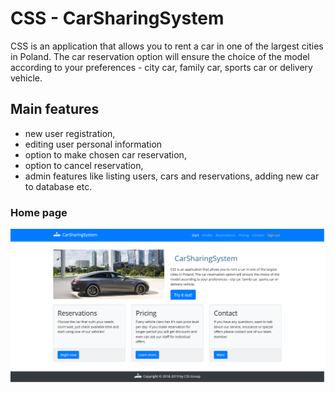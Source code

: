 # CSS - CarSharingSystem 

CSS is an application that allows you to rent a car in one of the largest cities in Poland. The car reservation option will ensure the choice of the model according to your preferences - city car, family car, sports car or delivery vehicle.

## Main features
* new user registration,
* editing user personal information
* option to make chosen car reservation,
* option to cancel reservation,
* admin features like listing users, cars and reservations, adding new car to database etc.

### Home page
![frontpage](images/frontpage.png)
